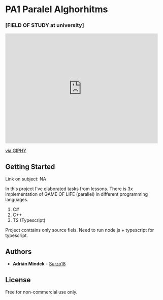 # PA1 Paralel Alghorhitms
### [FIELD OF STUDY at university]

<iframe src="https://giphy.com/embed/d7SnByEMkrdeoVQ2lT" width="480" height="346" frameBorder="0" class="giphy-embed" allowFullScreen></iframe><p><a href="https://giphy.com/gifs/game-of-life-cellular-automata-john-conway-d7SnByEMkrdeoVQ2lT">via GIPHY</a></p>


## Getting Started

Link on subject: NA

In this project I've elaborated tasks from lessons. There is  3x implementation of GAME OF LIFE (parallel) in different programming languages.
1. C#
2. C++
3. TS (Typescript) 

Project conttains only source fiels. Need to run node.js + typescript for typescript.

## Authors

* **Adrián Mindek** -  [Surzo18](https://github.com/surzo18)

## License

Free for non-commercial use only.

